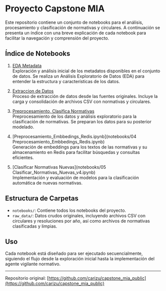 # Proyecto Capstone MIA

Este repositorio contiene un conjunto de notebooks para el análisis, procesamiento y clasificación de normativas y circulares. A continuación se presenta un índice con una breve explicación de cada notebook para facilitar la navegación y comprensión del proyecto.

## Índice de Notebooks

1. [EDA Metadata](notebooks/01_EDA_Metadata.ipynb)  
   Exploración y análisis inicial de los metadatos disponibles en el conjunto de datos. Se realiza un Análisis Exploratorio de Datos (EDA) para entender la estructura y características de los datos.

2. [Extraccion de Datos](notebooks/02_Extraccion_Datos.ipynb)  
   Proceso de extracción de datos desde las fuentes originales. Incluye la carga y consolidación de archivos CSV con normativas y circulares.

3. [Preprocesamiento, Clasifica Normativas](notebooks/03_Preprocesamiento_EDA_Clasifica_Normativas.ipynb)  
   Preprocesamiento de los datos y análisis exploratorio para la clasificación de normativas. Se preparan los datos para su posterior modelado.

4. [Preprocesamiento_Embbedings_Redis.ipynb](notebooks/04 Preprocesamiento_Embbedings_Redis.ipynb)  
   Generación de embeddings para los textos de las normativas y su almacenamiento en Redis para facilitar búsquedas y consultas eficientes.

5. [Clasificar Normativas Nuevas](notebooks/05 Clasificar_Normativas_Nuevas_v4.ipynb)  
   Implementación y evaluación de modelos para la clasificación automática de nuevas normativas.

## Estructura de Carpetas

- `notebooks/`: Contiene todos los notebooks del proyecto.
- `raw_data/`: Datos crudos originales, incluyendo archivos CSV con circulares y resoluciones por año, así como archivos de normativas clasificadas y limpias.

## Uso

Cada notebook está diseñado para ser ejecutado secuencialmente, siguiendo el flujo desde la exploración inicial hasta la implementación del agente vigilante normativo.

---

Repositorio original: [https://github.com/carizu/capstone_mia_public](https://github.com/carizu/capstone_mia_public)
